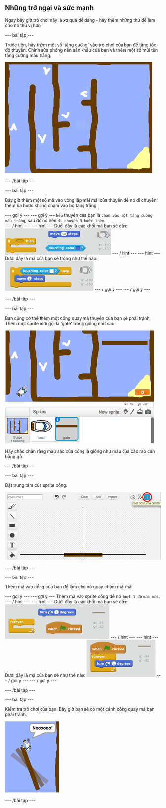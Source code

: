 ## Những trở ngại và sức mạnh

Ngay bây giờ trò chơi này là *xa* quá dễ dàng - hãy thêm những thứ để làm cho nó thú vị hơn.

\--- bài tập \---

Trước tiên, hãy thêm một số 'tăng cường' vào trò chơi của bạn để tăng tốc độ thuyền. Chỉnh sửa phông nền sân khấu của bạn và thêm một số mũi tên tăng cường màu trắng.

![ảnh chụp màn hình](images/boat-boost.png)

\--- /bài tập \---

\--- bài tập \---

Bây giờ thêm một số mã vào vòng lặp mãi mãi của thuyền để nó di chuyển thêm ba bước khi nó chạm vào bộ tăng trắng.

\--- gợi ý \--- \--- gợi ý \--- `Nếu` thuyền của bạn là `chạm vào một tăng cường màu trắng`, sau đó nó nên `di chuyển 3 bước thêm`.  
\--- / hint \--- \--- hint \--- Dưới đây là các khối mã bạn sẽ cần: ![screenshot](images/boat-boost-blocks.png) \--- / hint \--- \--- hint \--- Dưới đây là mã của bạn sẽ trông như thế nào: ![screenshot](images/boat-boost-code.png) \--- / gợi ý \--- \--- / gợi ý \---

\--- /bài tập \---

\--- bài tập \---

Bạn cũng có thể thêm một cổng quay mà thuyền của bạn sẽ phải tránh. Thêm một sprite mới gọi là 'gate' trông giống như sau:

![ảnh chụp màn hình](images/boat-gate.png)

Hãy chắc chắn rằng màu sắc của cổng là giống như màu của các rào cản bằng gỗ.

\--- /bài tập \---

\--- bài tập \---

Đặt trung tâm của sprite cổng.

![ảnh chụp màn hình](images/boat-center.png)

\--- /bài tập \---

\--- bài tập \---

Thêm mã vào cổng của bạn để làm cho nó quay chậm mãi mãi.

\--- gợi ý \--- \--- gợi ý \--- Thêm mã vào sprite cổng để nó `lượt 1 độ` `mãi mãi`. \--- / hint \--- \--- hint \--- Dưới đây là các khối mã bạn sẽ cần: ![screenshot](images/boat-spin-blocks.png) \--- / hint \--- \--- hint \--- Dưới đây là mã của bạn sẽ như thế nào: ![screenshot](images/boat-spin-code.png) \--- / gợi ý \--- \--- / gợi ý \---

\--- /bài tập \---

\--- bài tập \---

Kiểm tra trò chơi của bạn. Bây giờ bạn sẽ có một cánh cổng quay mà bạn phải tránh.

![ảnh chụp màn hình](images/boat-gate-test.png)

\--- /bài tập \---